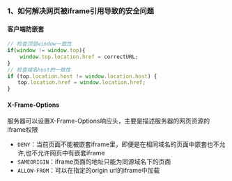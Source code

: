 ### 1、如何解决网页被iframe引用导致的安全问题

#### 客户端防嵌套

```js
// 检查顶层window一致性
if(window != window.top){
    window.top.location.href = correctURL;
}
// 检查域名host的一致性
if (top.location.host != window.location.host) {
　　top.location.href = window.location.href;
}
```

#### X-Frame-Options

服务器可以设置X-Frame-Options响应头，主要是描述服务器的网页资源的iframe权限  

- `DENY`：当前页面不能被嵌套iframe里，即便是在相同域名的页面中嵌套也不允许,也不允许网页中有嵌套iframe
- `SAMEORIGIN`：iframe页面的地址只能为同源域名下的页面
- `ALLOW-FROM`：可以在指定的origin url的iframe中加载